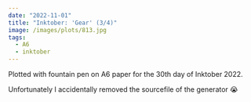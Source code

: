 ```yaml
---
date: "2022-11-01"
title: "Inktober: 'Gear' (3/4)"
image: /images/plots/813.jpg
tags:
  - A6
  - inktober
---
```


Plotted with fountain pen on A6 paper for the 30th day of Inktober 2022.

Unfortunately I accidentally removed the sourcefile of the generator 😭
